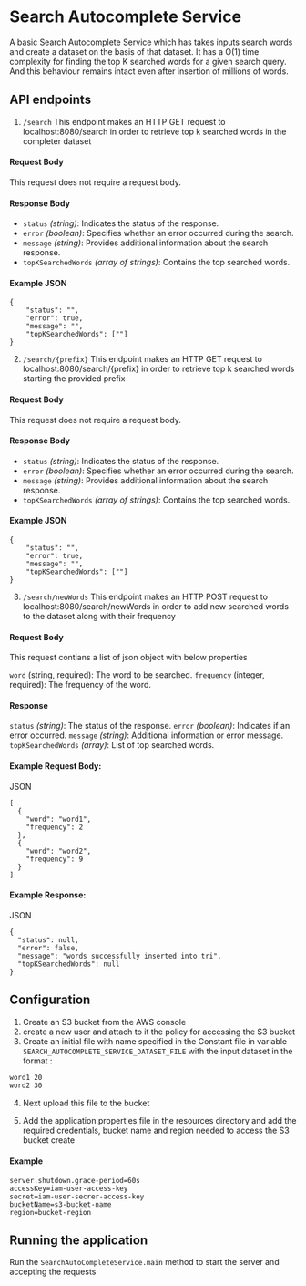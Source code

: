 
# Search Autocomplete Service

A basic Search Autocomplete Service which has takes inputs search words and create a dataset on the basis of that dataset.
It has a O(1) time complexity for finding the top K searched words for a given search query. And this behaviour remains intact even after insertion of millions of words.

## API endpoints
1. `/search`
   This endpoint makes an HTTP GET request to localhost:8080/search in order to retrieve top k searched words in the completer dataset
#### Request Body
This request does not require a request body.

#### Response Body
- `status` *(string)*: Indicates the status of the response.
- `error` *(boolean)*: Specifies whether an error occurred during the search.
- `message` *(string)*: Provides additional information about the search response.
- `topKSearchedWords` *(array of strings)*: Contains the top searched words.

#### Example JSON
```
{
    "status": "",
    "error": true,
    "message": "",
    "topKSearchedWords": [""]
}
```
2. `/search/{prefix}`
   This endpoint makes an HTTP GET request to localhost:8080/search/{prefix} in order to retrieve top k searched words starting the provided prefix
#### Request Body
This request does not require a request body.

#### Response Body
- `status` *(string)*: Indicates the status of the response.
- `error` *(boolean)*: Specifies whether an error occurred during the search.
- `message` *(string)*: Provides additional information about the search response.
- `topKSearchedWords` *(array of strings)*: Contains the top searched words.

#### Example JSON
```
{
    "status": "",
    "error": true,
    "message": "",
    "topKSearchedWords": [""]
}
```
3. `/search/newWords`
   This endpoint makes an HTTP POST request to localhost:8080/search/newWords in order to
   add new searched words to the dataset along with their frequency
#### Request Body
This request contians a list of json object with below properties

`word`  (string, required): The word to be searched.
`frequency` (integer, required): The frequency of the word.

#### Response
`status` *(string)*: The status of the response.
`error` *(boolean)*: Indicates if an error occurred.
`message` *(string)*: Additional information or error message.
`topKSearchedWords` *(array)*: List of top searched words.

#### Example Request Body:

JSON
```
[
  {
    "word": "word1",
    "frequency": 2
  },
  {
    "word": "word2",
    "frequency": 9
  }
]
```

#### Example Response:

JSON

```
{
  "status": null,
  "error": false,
  "message": "words successfully inserted into tri",
  "topKSearchedWords": null
}
```

## Configuration
1. Create an S3 bucket from the AWS console
2. create a new user and attach to it the policy for accessing the S3 bucket
3. Create an initial file with name specified in the Constant file in variable `SEARCH_AUTOCOMPLETE_SERVICE_DATASET_FILE`
with the input dataset in the format :
```dtd
word1 20
word2 30
```
4. Next upload this file to the bucket

5. Add the application.properties file in the resources directory and add the required credentials, bucket name and region needed to access the S3 bucket create

#### Example
```
server.shutdown.grace-period=60s
accessKey=iam-user-access-key
secret=iam-user-secrer-access-key
bucketName=s3-bucket-name
region=bucket-region
```

## Running the application
Run the `SearchAutoCompleteService.main` method to start the server and accepting the requests
